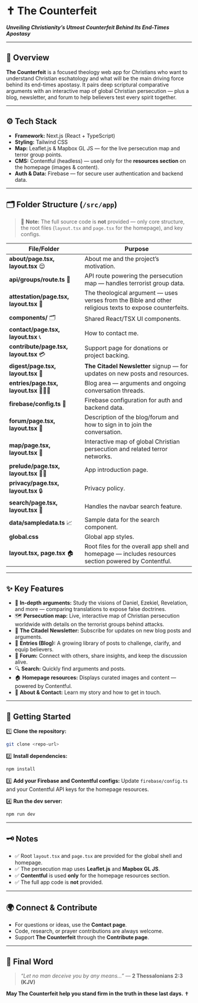 # ✝️ The Counterfeit

***Unveiling Christianity’s Utmost Counterfeit Behind Its End-Times Apostasy***

---

## 📖 Overview

**The Counterfeit** is a focused theology web app for Christians who want to understand Christian eschatology and what will be the main driving force behind its end-times apostasy. It pairs deep scriptural comparative arguments with an interactive map of global Christian persecution — plus a blog, newsletter, and forum to help believers test every spirit together.

---

## ⚙️ Tech Stack

* **Framework:** Next.js (React + TypeScript)
* **Styling:** Tailwind CSS
* **Map:** Leaflet.js & Mapbox GL JS — for the live persecution map and terror group points.
* **CMS:** Contentful (headless) — used only for the **resources section** on the homepage (images & content).
* **Auth & Data:** Firebase — for secure user authentication and backend data.

---

## 🗂️ Folder Structure (`/src/app`)

> 📌 **Note:** The full source code is **not** provided — only core structure, the root files (`layout.tsx` and `page.tsx` for the homepage), and key configs.

| File/Folder                              | Purpose                                                                                                 |
| ---------------------------------------- | ------------------------------------------------------------------------------------------------------- |
| **about/page.tsx, layout.tsx** 😌        | About me and the project’s motivation.                                                                  |
| **api/groups/route.ts** 📡               | API route powering the persecution map — handles terrorist group data.                                  |
| **attestation/page.tsx, layout.tsx** 📖  | The theological argument — uses verses from the Bible and other religious texts to expose counterfeits. |
| **components/** 🗂️                      | Shared React/TSX UI components.                                                                         |
| **contact/page.tsx, layout.tsx** 📞      | How to contact me.                                                                                      |
| **contribute/page.tsx, layout.tsx** 💳   | Support page for donations or project backing.                                                          |
| **digest/page.tsx, layout.tsx** 📨       | **The Citadel Newsletter** signup — for updates on new posts and resources.                             |
| **entries/page.tsx, layout.tsx** 👩🏾‍💻 | Blog area — arguments and ongoing conversation threads.                                      |
| **firebase/config.ts** 📀                | Firebase configuration for auth and backend data.                                                       |
| **forum/page.tsx, layout.tsx** 🌉        | Description of the blog/forum and how to sign in to join the conversation.                              |
| **map/page.tsx, layout.tsx** 🗾          | Interactive map of global Christian persecution and related terror networks.                            |
| **prelude/page.tsx, layout.tsx** 👋🏾    | App introduction page.                                                                                  |
| **privacy/page.tsx, layout.tsx** 🔒      | Privacy policy.                                                                                         |
| **search/page.tsx, layout.tsx** 🔎       | Handles the navbar search feature.                                                                      |
| **data/sampledata.ts** 📈                | Sample data for the search component.                                                                   |
| **global.css**                           | Global app styles.                                                                                      |
| **layout.tsx, page.tsx** 🏠              | Root files for the overall app shell and homepage — includes resources section powered by Contentful.   |

---

## ✨ Key Features

* 📜 **In-depth arguments:** Study the visions of Daniel, Ezekiel, Revelation, and more — comparing translations to expose false doctrines.
* 🗺️ **Persecution map:** Live, interactive map of Christian persecution worldwide with details on the terrorist groups behind attacks.
* 📨 **The Citadel Newsletter:** Subscribe for updates on new blog posts and arguments.
* 📝 **Entries (Blog):** A growing library of posts to challenge, clarify, and equip believers.
* 🌉 **Forum:** Connect with others, share insights, and keep the discussion alive.
* 🔍 **Search:** Quickly find arguments and posts.
* 🏠 **Homepage resources:** Displays curated images and content — powered by Contentful.
* 👤 **About & Contact:** Learn my story and how to get in touch.

---

## 🚀 Getting Started

1️⃣ **Clone the repository:**

```bash
git clone <repo-url>
```

2️⃣ **Install dependencies:**

```bash
npm install
```

3️⃣ **Add your Firebase and Contentful configs:**
Update `firebase/config.ts` and your Contentful API keys for the homepage resources.

4️⃣ **Run the dev server:**

```bash
npm run dev
```

---

## 🗝️ Notes

* ✅ Root `layout.tsx` and `page.tsx` are provided for the global shell and homepage.
* ✅ The persecution map uses **Leaflet.js** and **Mapbox GL JS**.
* ✅ **Contentful** is used **only** for the homepage resources section.
* ✅ The full app code is **not** provided.

---

## 🌍 Connect & Contribute

* For questions or ideas, use the **Contact page**.
* Code, research, or prayer contributions are always welcome.
* Support **The Counterfeit** through the **Contribute page**.

---

## 📜 Final Word

> *“Let no man deceive you by any means…”* — **2 Thessalonians 2:3 (KJV)**

**May The Counterfeit help you stand firm in the truth in these last days.** ✝️
